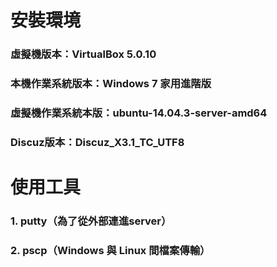 # **安裝環境**

### 虛擬機版本：VirtualBox 5.0.10

### 本機作業系統版本：Windows 7 家用進階版

### 虛擬機作業系統本版：ubuntu-14.04.3-server-amd64

### Discuz版本：Discuz_X3.1_TC_UTF8

# **使用工具**

### 1. putty（為了從外部連進server）

### 2. pscp（Windows 與 Linux 間檔案傳輸）